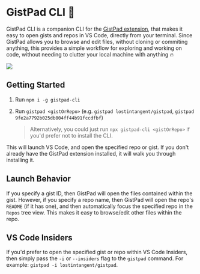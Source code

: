 # GistPad CLI 📘

GistPad CLI is a companion CLI for the [GistPad extension](https://aka.ms/gistpad), that makes it easy to open gists and repos in VS Code, directly from your terminal. Since GistPad allows you to browse and edit files, without cloning or commiting anything, this provides a simple workflow for exploring and working on code, without needing to clutter your local machine with anything 🔥

<img src="https://user-images.githubusercontent.com/116461/113492550-edbf4680-948c-11eb-8a16-a36dcfcae39f.gif" />

## Getting Started

1. Run `npm i -g gistpad-cli`
1. Run `gistpad <gistOrRepo>` (e.g. `gistpad lostintangent/gistpad`, `gistpad 9fe2a7792b025db004ff44b91fccdfbf`)

    > Alternatively, you could just run `npx gistpad-cli <gistOrRepo>` if you'd prefer not to install the CLI.

This will launch VS Code, and open the specified repo or gist. If you don't already have the GistPad extension installed, it will walk you through installing it. 

## Launch Behavior

If you specify a gist ID, then GistPad will open the files contained within the gist. However, if you specify a repo name, then GistPad will open the repo's `README` (if it has one), and then automatically focus the specified repo in the `Repos` tree view. This makes it easy to browse/edit other files within the repo.

## VS Code Insiders

If you'd prefer to open the specified gist or repo within VS Code Insiders, then simply pass the `-i` or `--insiders` flag to the `gistpad` command. For example: `gistpad -i lostintangent/gistpad`.

